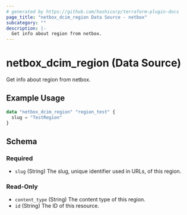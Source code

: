 ```yaml
---
# generated by https://github.com/hashicorp/terraform-plugin-docs
page_title: "netbox_dcim_region Data Source - netbox"
subcategory: ""
description: |-
  Get info about region from netbox.
---
```


# netbox_dcim_region (Data Source)

Get info about region from netbox.

## Example Usage

```terraform
data "netbox_dcim_region" "region_test" {
  slug = "TestRegion"
}
```

<!-- schema generated by tfplugindocs -->
## Schema

### Required

- `slug` (String) The slug, unique identifier used in URLs, of this region.

### Read-Only

- `content_type` (String) The content type of this region.
- `id` (String) The ID of this resource.
